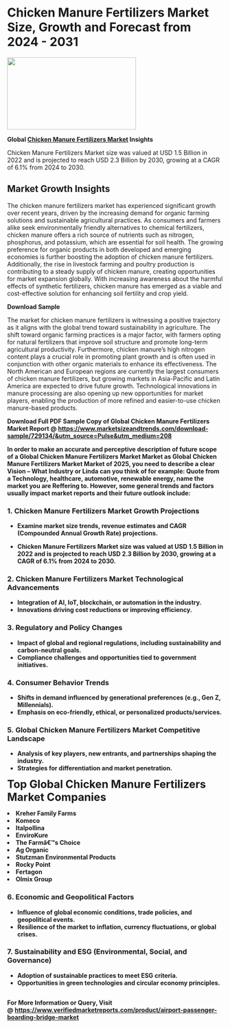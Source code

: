 <H1>Chicken Manure Fertilizers Market Size, Growth and Forecast from 2024 - 2031</H1><img class="aligncenter size-medium wp-image-584254" src="https://thirdeyenews.in/wp-content/uploads/2024/09/Global-Market-Research-300x168.jpeg" alt="" width="300" height="168" /><p><strong>Global&nbsp;<a href="https://www.marketsizeandtrends.com/download-sample/729134/&amp;utm_source=Pulse&amp;utm_medium=208">Chicken Manure Fertilizers Market</a> Insights</strong></p><p>Chicken Manure Fertilizers Market size was valued at USD 1.5 Billion in 2022 and is projected to reach USD 2.3 Billion by 2030, growing at a CAGR of 6.1% from 2024 to 2030.</p><p><h2>Market Growth Insights</h2> <p>The chicken manure fertilizers market has experienced significant growth over recent years, driven by the increasing demand for organic farming solutions and sustainable agricultural practices. As consumers and farmers alike seek environmentally friendly alternatives to chemical fertilizers, chicken manure offers a rich source of nutrients such as nitrogen, phosphorus, and potassium, which are essential for soil health. The growing preference for organic products in both developed and emerging economies is further boosting the adoption of chicken manure fertilizers. Additionally, the rise in livestock farming and poultry production is contributing to a steady supply of chicken manure, creating opportunities for market expansion globally. With increasing awareness about the harmful effects of synthetic fertilizers, chicken manure has emerged as a viable and cost-effective solution for enhancing soil fertility and crop yield.</p> <p><strong>Download Sample</strong></p> <p>The market for chicken manure fertilizers is witnessing a positive trajectory as it aligns with the global trend toward sustainability in agriculture. The shift toward organic farming practices is a major factor, with farmers opting for natural fertilizers that improve soil structure and promote long-term agricultural productivity. Furthermore, chicken manure’s high nitrogen content plays a crucial role in promoting plant growth and is often used in conjunction with other organic materials to enhance its effectiveness. The North American and European regions are currently the largest consumers of chicken manure fertilizers, but growing markets in Asia-Pacific and Latin America are expected to drive future growth. Technological innovations in manure processing are also opening up new opportunities for market players, enabling the production of more refined and easier-to-use chicken manure-based products. <p><strong></p><p><span class=""><strong>Download Full PDF Sample Copy of Global Chicken Manure Fertilizers Market Report</strong> @ <a href="https://www.marketsizeandtrends.com/download-sample/729134/&amp;utm_source=Pulse&amp;utm_medium=208" target="_blank">https://www.marketsizeandtrends.com/download-sample/729134/&amp;utm_source=Pulse&amp;utm_medium=208</a></span></p><p>In order to make an accurate and perceptive description of future scope of a Global&nbsp;Chicken Manure Fertilizers Market Market as Global&nbsp;Chicken Manure Fertilizers Market Market of 2025, you need to describe a clear Vision &ndash; What Industry or Linda can you think of for example: Quote from a Technology, healthcare, automotive, renewable energy, name the market you are Reffering to. However, some general trends and factors usually impact market reports and their future outlook include:</p><h3>1.&nbsp;<strong>Chicken Manure Fertilizers Market Growth Projections</strong></h3><ul><li>Examine market size trends, revenue estimates and CAGR (Compounded Annual Growth Rate) projections.</li><li><p>Chicken Manure Fertilizers Market size was valued at USD 1.5 Billion in 2022 and is projected to reach USD 2.3 Billion by 2030, growing at a CAGR of 6.1% from 2024 to 2030.</p></li></ul><h3>2.&nbsp;<strong>Chicken Manure Fertilizers Market Technological Advancements</strong></h3><ul><li>Integration of AI, IoT, blockchain, or automation in the industry.</li><li>Innovations driving cost reductions or improving efficiency.</li></ul><h3>3.&nbsp;<strong>Regulatory and Policy Changes</strong></h3><ul><li>Impact of global and regional regulations, including sustainability and carbon-neutral goals.</li><li>Compliance challenges and opportunities tied to government initiatives.</li></ul><h3>4.&nbsp;<strong>Consumer Behavior Trends</strong></h3><ul><li>Shifts in demand influenced by generational preferences (e.g., Gen Z, Millennials).</li><li>Emphasis on eco-friendly, ethical, or personalized products/services.</li></ul><h3>5.&nbsp;<strong>Global Chicken Manure Fertilizers Market Competitive Landscape</strong></h3><ul><li>Analysis of key players, new entrants, and partnerships shaping the industry.</li><li>Strategies for differentiation and market penetration.</li></ul><p data-pm-slice="1 1 []"><span style="color: inherit; font-family: inherit; font-size: 25px;">Top Global Chicken Manure Fertilizers Market Companies</span></p><div class="" data-test-id=""><p><li>Kreher Family Farms</li><li> Komeco</li><li> Italpollina</li><li> EnviroKure</li><li> The Farmâ€™s Choice</li><li> Ag Organic</li><li> Stutzman Environmental Products</li><li> Rocky Point</li><li> Fertagon</li><li> Olmix Group</li></p></div><h3>6.&nbsp;<strong>Economic and Geopolitical Factors</strong></h3><ul><li>Influence of global economic conditions, trade policies, and geopolitical events.</li><li>Resilience of the market to inflation, currency fluctuations, or global crises.</li></ul><h3>7.&nbsp;<strong>Sustainability and ESG (Environmental, Social, and Governance)</strong></h3><ul><li>Adoption of sustainable practices to meet ESG criteria.</li><li>Opportunities in green technologies and circular economy principles.</li></ul><h2><strong style="font-size: 14px;">For More Information or Query, Visit @&nbsp;</strong><a style="background-color: #ffffff; font-size: 14px;" href="https://www.marketsizeandtrends.com/report/chicken-manure-fertilizers-market/" target="_blank">https://www.verifiedmarketreports.com/product/airport-passenger-boarding-bridge-market</a></h2>

